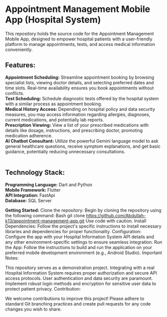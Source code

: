 # Appointment Management Mobile App (Hospital System)
This repository holds the source code for the Appointment Management Mobile App, designed to empower hospital patients with a user-friendly platform to manage appointments, tests, and access medical information conveniently.

## Features:

**Appointment Scheduling:** Streamline appointment booking by browsing specialist lists, viewing doctor details, and selecting preferred dates and time slots. Real-time availability ensures you book appointments without conflicts. <br>
**Test Scheduling:** Schedule diagnostic tests offered by the hospital system with a similar process as appointment booking. <br>
**Medical History Access:** Depending on hospital policy and data security measures, you may access information regarding allergies, diagnoses, current medications, and potentially lab reports.<br>
**Prescription Viewing:** View a list of your prescribed medications with details like dosage, instructions, and prescribing doctor, promoting medication adherence.<br>
**AI Chatbot Consultant:** Utilize the powerful Gemini language model to ask general healthcare questions, receive symptom explanations, and get basic guidance, potentially reducing unnecessary consultations.<br>
<br>
## Technology Stack:
**Programming Language:** Dart and Python <br>
**Mobile Framework:** Flutter<br>
**API Integration:** FastApi<br>
**Database:** SQL Server<br>

**Getting Started:**
Clone the repository: Begin by cloning the repository using the following command:
Bash
git clone https://github.com/Abdullah-k13/appointment-management-app.git
Use code with caution.
Install Dependencies: Follow the project's specific instructions to install necessary libraries and dependencies for proper functionality.
Configuration: Configure the app with your Hospital Information System API details and any other environment-specific settings to ensure seamless integration.
Run the App: Follow the instructions to build and run the application on your preferred mobile development environment (e.g., Android Studio).
Important Notes:

This repository serves as a demonstration project. Integrating with a real Hospital Information System requires proper authorization and secure API access protocols.
User authentication and data security are paramount. Implement robust login methods and encryption for sensitive user data to protect patient privacy.
Contribution:

We welcome contributions to improve this project! Please adhere to standard Git branching practices and create pull requests for any code changes you wish to share.
